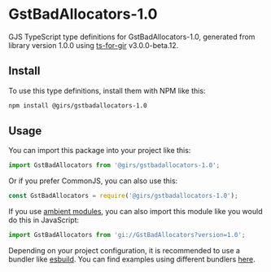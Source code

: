 
# GstBadAllocators-1.0

GJS TypeScript type definitions for GstBadAllocators-1.0, generated from library version 1.0.0 using [ts-for-gir](https://github.com/gjsify/ts-for-gjs) v3.0.0-beta.12.

## Install

To use this type definitions, install them with NPM like this:
```bash
npm install @girs/gstbadallocators-1.0
```

## Usage

You can import this package into your project like this:
```ts
import GstBadAllocators from '@girs/gstbadallocators-1.0';
```

Or if you prefer CommonJS, you can also use this:
```ts
const GstBadAllocators = require('@girs/gstbadallocators-1.0');
```

If you use [ambient modules](https://github.com/gjsify/ts-for-gir/tree/main/packages/cli#ambient-modules), you can also import this module like you would do this in JavaScript:

```ts
import GstBadAllocators from 'gi://GstBadAllocators?version=1.0';
```

Depending on your project configuration, it is recommended to use a bundler like [esbuild](https://esbuild.github.io/). You can find examples using different bundlers [here](https://github.com/gjsify/ts-for-gir/tree/main/examples).